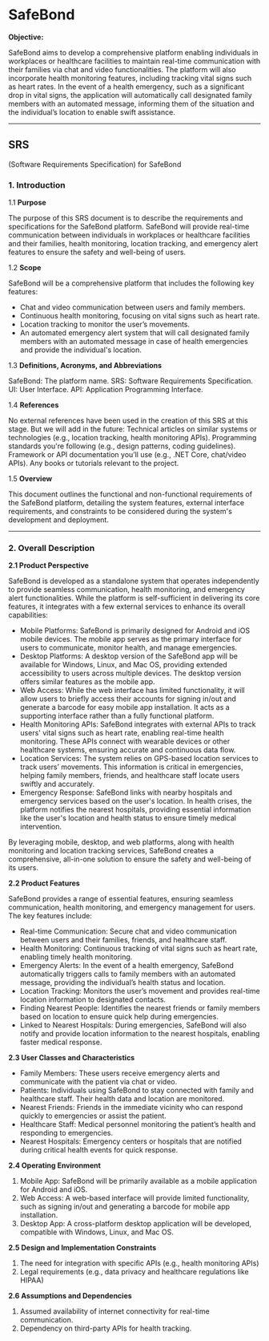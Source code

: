 # SafeBond

**Objective:**

SafeBond aims to develop a comprehensive platform enabling individuals in workplaces or healthcare facilities to maintain real-time communication with their families via chat and video functionalities. The platform will also incorporate health monitoring features, including tracking vital signs such as heart rates. In the event of a health emergency, such as a significant drop in vital signs, the application will automatically call designated family members with an automated message, informing them of the situation and the individual’s location to enable swift assistance.

---

## SRS
(Software Requirements Specification) for SafeBond

### 1. Introduction

1.1 **Purpose**

The purpose of this SRS document is to describe the requirements and specifications for the SafeBond platform. SafeBond will provide real-time communication between individuals in workplaces or healthcare facilities and their families, health monitoring, location tracking, and emergency alert features to ensure the safety and well-being of users.

1.2 **Scope**

SafeBond will be a comprehensive platform that includes the following key features:

-  Chat and video communication between users and family members.
-  Continuous health monitoring, focusing on vital signs such as heart rate.
-  Location tracking to monitor the user’s movements.
-  An automated emergency alert system that will call designated family members with an automated message in case of health emergencies and provide the individual's location.

  
1.3 **Definitions, Acronyms, and Abbreviations**

SafeBond: The platform name.
SRS: Software Requirements Specification.
UI: User Interface.
API: Application Programming Interface.


1.4 **References**

No external references have been used in the creation of this SRS at this stage.
But we will add in the future:
Technical articles on similar systems or technologies (e.g., location tracking, health monitoring APIs).
Programming standards you're following (e.g., design patterns, coding guidelines).
Framework or API documentation you’ll use (e.g., .NET Core, chat/video APIs).
Any books or tutorials relevant to the project.

1.5 **Overview**

This document outlines the functional and non-functional requirements of the SafeBond platform, detailing the system features, external interface requirements, and constraints to be considered during the system's development and deployment.

---

### 2. Overall Description

**2.1 Product Perspective**

SafeBond is developed as a standalone system that operates independently to provide seamless communication, health monitoring, and emergency alert functionalities. While the platform is self-sufficient in delivering its core features, it integrates with a few external services to enhance its overall capabilities:

- Mobile Platforms: SafeBond is primarily designed for Android and iOS mobile devices. The mobile app serves as the primary interface for users to communicate, monitor health, and manage emergencies.
- Desktop Platforms: A desktop version of the SafeBond app will be available for Windows, Linux, and Mac OS, providing extended accessibility to users across multiple devices. The desktop version offers similar features as the mobile app.
- Web Access: While the web interface has limited functionality, it will allow users to briefly access their accounts for signing in/out and generate a barcode for easy mobile app installation. It acts as a supporting interface rather than a fully functional platform.
- Health Monitoring APIs: SafeBond integrates with external APIs to track users' vital signs such as heart rate, enabling real-time health monitoring. These APIs connect with wearable devices or other healthcare systems, ensuring accurate and continuous data flow.
- Location Services: The system relies on GPS-based location services to track users’ movements. This information is critical in emergencies, helping family members, friends, and healthcare staff locate users swiftly and accurately.
- Emergency Response: SafeBond links with nearby hospitals and emergency services based on the user's location. In health crises, the platform notifies the nearest hospitals, providing essential information like the user's location and health status to ensure timely medical intervention.

By leveraging mobile, desktop, and web platforms, along with health monitoring and location tracking services, SafeBond creates a comprehensive, all-in-one solution to ensure the safety and well-being of its users.



**2.2 Product Features**

SafeBond provides a range of essential features, ensuring seamless communication, health monitoring, and emergency management for users. The key features include:

- Real-time Communication: Secure chat and video communication between users and their families, friends, and healthcare staff.
- Health Monitoring: Continuous tracking of vital signs such as heart rate, enabling timely health monitoring.
- Emergency Alerts: In the event of a health emergency, SafeBond automatically triggers calls to family members with an automated message, providing the individual’s health status and location.
- Location Tracking: Monitors the user’s movement and provides real-time location information to designated contacts.
- Finding Nearest People: Identifies the nearest friends or family members based on location to ensure quick help during emergencies.
- Linked to Nearest Hospitals: During emergencies, SafeBond will also notify and provide location information to the nearest hospitals, enabling faster medical response.


**2.3 User Classes and Characteristics**

- Family Members: These users receive emergency alerts and communicate with the patient via chat or video.
- Patients: Individuals using SafeBond to stay connected with family and healthcare staff. Their health data and location are monitored.
- Nearest Friends: Friends in the immediate vicinity who can respond quickly to emergencies or assist the patient.
- Healthcare Staff: Medical personnel monitoring the patient’s health and responding to emergencies.
- Nearest Hospitals: Emergency centers or hospitals that are notified during critical health events for quick response.


**2.4 Operating Environment**

1. Mobile App: SafeBond will be primarily available as a mobile application for Android and iOS.
2. Web Access: A web-based interface will provide limited functionality, such as signing in/out and generating a barcode for mobile app installation.
3. Desktop App: A cross-platform desktop application will be developed, compatible with Windows, Linux, and Mac OS.


**2.5 Design and Implementation Constraints**

1. The need for integration with specific APIs (e.g., health monitoring APIs)
2. Legal requirements (e.g., data privacy and healthcare regulations like HIPAA)


**2.6 Assumptions and Dependencies**

1. Assumed availability of internet connectivity for real-time communication.
2. Dependency on third-party APIs for health tracking.



